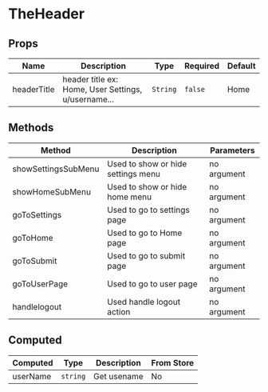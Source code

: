 # TheHeader

## Props

<!-- @vuese:TheHeader:props:start -->
|Name|Description|Type|Required|Default|
|---|---|---|---|---|
|headerTitle|header title ex: Home, User Settings, u/username...|`String`|`false`|Home|

<!-- @vuese:TheHeader:props:end -->


## Methods

<!-- @vuese:TheHeader:methods:start -->
|Method|Description|Parameters|
|---|---|---|
|showSettingsSubMenu|Used to show or hide settings menu|no argument|
|showHomeSubMenu|Used to show or hide home menu|no argument|
|goToSettings|Used to go to settings page|no argument|
|goToHome|Used to go to Home page|no argument|
|goToSubmit|Used to go to submit page|no argument|
|goToUserPage|Used to go to user page|no argument|
|handlelogout|Used handle logout action|no argument|

<!-- @vuese:TheHeader:methods:end -->


## Computed

<!-- @vuese:TheHeader:computed:start -->
|Computed|Type|Description|From Store|
|---|---|---|---|
|userName|`string`|Get usename|No|

<!-- @vuese:TheHeader:computed:end -->


